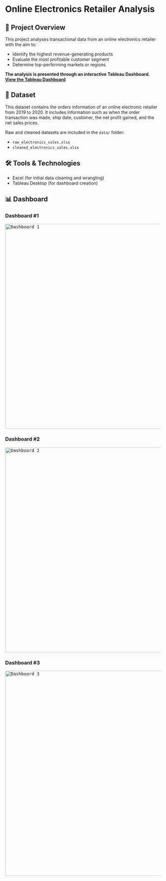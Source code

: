 # Online Electronics Retailer Analysis

## 📌 Project Overview
This project analyses transactional data from an online electronics retailer with the aim to:
- Identify the highest revenue-generating products
- Evaluate the most profitable customer segment
- Determine top-performing markets or regions

**The analysis is presented through an interactive Tableau Dashboard. [View the Tableau Dashboard](https://public.tableau.com/app/profile/musa.haron/viz/OnlineElectronicsRetailerDashboard/Dashboard1)**

## 📂 Dataset
This dataset contains the orders information of an online electronic retailer from 2019 to 2020. It includes information such as when the order transaction was made, ship date, customer, the net profit gained, and the net sales prices.

Raw and cleaned datasets are included in the `data/` folder:  
- `raw_electronics_sales.xlsx`  
- `cleaned_electronics_sales.xlsx`  

## 🛠️ Tools & Technologies
- Excel (for initial data cleaning and wrangling)  
- Tableau Desktop (for dashboard creation)  

## 📊 Dashboard 
### Dashboard #1
<kbd>
  <img width="1122" height="663" alt="Dashboard 1" src="https://github.com/user-attachments/assets/cf6a830a-9e3b-4d80-91f5-a2b08dc38df6" />
</kbd>

### Dashboard #2
<kbd>
  <img width="1122" height="663" alt="Dashboard 2" src="https://github.com/user-attachments/assets/3e0b5faf-d4ca-482a-937a-154193bfbc0e" />
</kbd>

### Dashboard #3
<kbd>
  <img width="1122" height="663" alt="Dashboard 3" src="https://github.com/user-attachments/assets/c55a9ef2-e4c2-464b-ab8d-1f5ac6f672bd" />
</kbd>
